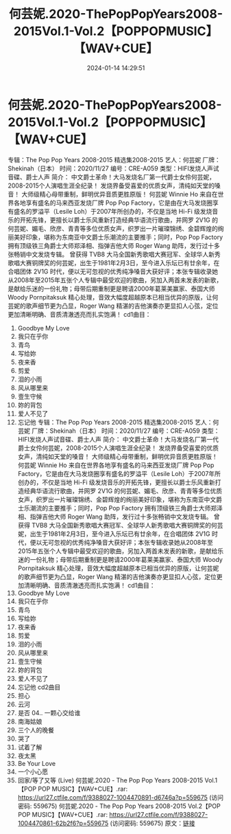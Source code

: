 ﻿---
title: 何芸妮.2020-ThePopPopYears2008-2015Vol.1-Vol.2【POPPOPMUSIC】【WAV+CUE】
date: 2024-01-14 14:29:51
categories: WAV车载音乐、镜像
tags: 华语中文
---
# 何芸妮.2020-ThePopPopYears2008-2015Vol.1-Vol.2【POPPOPMUSIC】【WAV+CUE】

专辑：The Pop Pop Years
2008-2015 精选集2008-2015
艺人：何芸妮
厂牌：Shekinah（日本）
时间：2020/11/27
编号：CRE-A059
类型：HIFI发烧人声试音碟、爵士人声
简介：
中文爵士革命！大马发烧名厂第一代爵士女伶何芸妮，2008-2015个人演唱生涯全纪录！
发烧界备受喜爱的优质女声，清纯如天堂的嗓音！
大师级精心母带重制，鲜明优异音质更胜原版！
何芸妮 Winnie Ho 来自在世界各地享有盛名的马来西亚发烧厂牌 Pop Pop
Factory，它是由在大马发烧圈享有盛名的罗溢平（Lesile Loh）于2007年所创办的，不仅是当地 Hi-Fi
级发烧音乐的开拓先锋，更擅长以爵士乐风重新打造经典华语流行歌曲，并网罗 2V1G
的何芸妮、媚毛、欣彦、青青等多位优质女声，织罗出一片璀璨锦绣、金碧辉煌的绚丽美好印象，堪称为东南亚中文爵士乐潮流的主要推手；同时，Pop
Pop Factory 拥有顶级铁三角爵士大师郑泽相、指弹吉他大师 Roger Wang 助阵，发行过十多张畅销中文发烧专辑。
曾获得 TVB8
大马全国新秀歌唱大赛冠军、全球华人新秀歌唱大赛铜牌奖的何芸妮，出生于1981年2月3日，至今进入乐坛已有廿余年，在合唱团体 2V1G
时代，便以无可忽视的优秀纯净嗓音大获好评；本张专辑收录她从2008年至2015年五张个人专辑中最受欢迎的歌曲，另加入两首未发表的新歌，是献给乐迷的一份礼物；母带后期重制更是聘请2000年葛莱美赢家、泰国大师
Woody Pornpitaksuk 精心处理，音效大幅度超越原本已相当优异的原版，让何芸妮的歌声细节更为凸显，Roger Wang
精湛的吉他演奏亦更显扣人心弦，定位更加清晰明确、音质清澈透亮而扎实饱满！
cd1曲目：
01. Goodbye My Love
02. 我只在乎你
03. 青鸟
04. 写给妳
05. 夜来香
06. 剪爱
07. 泪的小雨
08. 风从哪里来
09. 壹生守候
10. 妳的背包
11. 爱人不见了
12. 忘记他
专辑：The Pop Pop Years
2008-2015 精选集2008-2015
艺人：何芸妮
厂牌：Shekinah（日本）
时间：2020/11/27
编号：CRE-A059
类型：HIFI发烧人声试音碟、爵士人声
简介：
中文爵士革命！大马发烧名厂第一代爵士女伶何芸妮，2008-2015个人演唱生涯全纪录！
发烧界备受喜爱的优质女声，清纯如天堂的嗓音！
大师级精心母带重制，鲜明优异音质更胜原版！
何芸妮 Winnie Ho 来自在世界各地享有盛名的马来西亚发烧厂牌 Pop Pop
Factory，它是由在大马发烧圈享有盛名的罗溢平（Lesile Loh）于2007年所创办的，不仅是当地 Hi-Fi
级发烧音乐的开拓先锋，更擅长以爵士乐风重新打造经典华语流行歌曲，并网罗 2V1G
的何芸妮、媚毛、欣彦、青青等多位优质女声，织罗出一片璀璨锦绣、金碧辉煌的绚丽美好印象，堪称为东南亚中文爵士乐潮流的主要推手；同时，Pop
Pop Factory 拥有顶级铁三角爵士大师郑泽相、指弹吉他大师 Roger Wang 助阵，发行过十多张畅销中文发烧专辑。
曾获得 TVB8
大马全国新秀歌唱大赛冠军、全球华人新秀歌唱大赛铜牌奖的何芸妮，出生于1981年2月3日，至今进入乐坛已有廿余年，在合唱团体 2V1G
时代，便以无可忽视的优秀纯净嗓音大获好评；本张专辑收录她从2008年至2015年五张个人专辑中最受欢迎的歌曲，另加入两首未发表的新歌，是献给乐迷的一份礼物；母带后期重制更是聘请2000年葛莱美赢家、泰国大师
Woody Pornpitaksuk 精心处理，音效大幅度超越原本已相当优异的原版，让何芸妮的歌声细节更为凸显，Roger Wang
精湛的吉他演奏亦更显扣人心弦，定位更加清晰明确、音质清澈透亮而扎实饱满！
cd1曲目：
01. Goodbye My Love
02. 我只在乎你
03. 青鸟
04. 写给妳
05. 夜来香
06. 剪爱
07. 泪的小雨
08. 风从哪里来
09. 壹生守候
10. 妳的背包
11. 爱人不见了
12. 忘记他
cd2曲目
01. 担心
02. 云河
03. 是否
04.. 一颗心交给谁
05. 南海姑娘
06. 三个人的晚餐
07. 哭了
08. 试着了解
09. 夜太黑
10. Be Your Love
11. 一个小心愿
12. 回家/等了又等 (Live)
何芸妮.2020 - The Pop Pop Years 2008-2015 Vol.1【POP POP
MUSIC】【WAV+CUE】.rar: https://url27.ctfile.com/f/9388027-1004470891-d6746a?p=559675
(访问密码: 559675)
何芸妮.2020 - The Pop Pop Years 2008-2015 Vol.2【POP POP
MUSIC】【WAV+CUE】.rar: https://url27.ctfile.com/f/9388027-1004470861-62b2f6?p=559675
(访问密码: 559675)
原文：[链接](https://blog.sina.com.cn/s/blog_1647c7e760103147q.html)